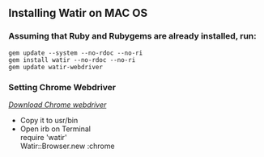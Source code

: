 ## Installing Watir on MAC OS

### Assuming that Ruby and Rubygems are already installed, run:
	gem update --system --no-rdoc --no-ri
	gem install watir --no-rdoc --no-ri
	gem update watir-webdriver

### Setting Chrome Webdriver 
*[Download Chrome webdriver](http://code.google.com/p/chromedriver/downloads/detail?name=chromedriver_mac_23.0.1240.0.zip&can=2&q=)*
* Copy it to usr/bin
* Open irb on Terminal <br/>
	require 'watir' <br/>
 	Watir::Browser.new :chrome
